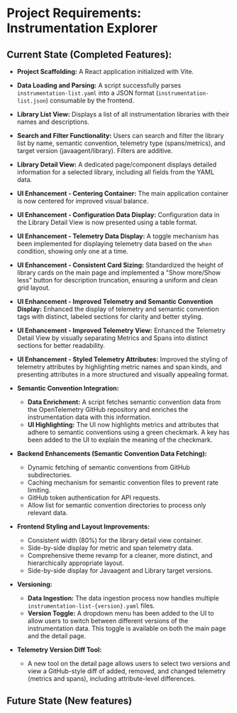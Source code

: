 # Project Requirements: Instrumentation Explorer

## Current State (Completed Features):

*   **Project Scaffolding:** A React application initialized with Vite.
*   **Data Loading and Parsing:** A script successfully parses `instrumentation-list.yaml` into a JSON format (`instrumentation-list.json`) consumable by the frontend.
*   **Library List View:** Displays a list of all instrumentation libraries with their names and descriptions.
*   **Search and Filter Functionality:** Users can search and filter the library list by name, semantic convention, telemetry type (spans/metrics), and target version (javaagent/library). Filters are additive.
*   **Library Detail View:** A dedicated page/component displays detailed information for a selected library, including all fields from the YAML data.
*   **UI Enhancement - Centering Container:** The main application container is now centered for improved visual balance.
*   **UI Enhancement - Configuration Data Display:** Configuration data in the Library Detail View is now presented using a table format.
*   **UI Enhancement - Telemetry Data Display:** A toggle mechanism has been implemented for displaying telemetry data based on the `when` condition, showing only one at a time.
*   **UI Enhancement - Consistent Card Sizing:** Standardized the height of library cards on the main page and implemented a "Show more/Show less" button for description truncation, ensuring a uniform and clean grid layout.
*   **UI Enhancement - Improved Telemetry and Semantic Convention Display:** Enhanced the display of telemetry and semantic convention tags with distinct, labeled sections for clarity and better styling.
*   **UI Enhancement - Improved Telemetry View:** Enhanced the Telemetry Detail View by visually separating Metrics and Spans into distinct sections for better readability.
*   **UI Enhancement - Styled Telemetry Attributes:** Improved the styling of telemetry attributes by highlighting metric names and span kinds, and presenting attributes in a more structured and visually appealing format.
*   **Semantic Convention Integration:**
    *   **Data Enrichment:** A script fetches semantic convention data from the OpenTelemetry GitHub repository and enriches the instrumentation data with this information.
    *   **UI Highlighting:** The UI now highlights metrics and attributes that adhere to semantic conventions using a green checkmark. A key has been added to the UI to explain the meaning of the checkmark.

*   **Backend Enhancements (Semantic Convention Data Fetching):**
    *   Dynamic fetching of semantic conventions from GitHub subdirectories.
    *   Caching mechanism for semantic convention files to prevent rate limiting.
    *   GitHub token authentication for API requests.
    *   Allow list for semantic convention directories to process only relevant data.

*   **Frontend Styling and Layout Improvements:**
    *   Consistent width (80%) for the library detail view container.
    *   Side-by-side display for metric and span telemetry data.
    *   Comprehensive theme revamp for a cleaner, more distinct, and hierarchically appropriate layout.
    *   Side-by-side display for Javaagent and Library target versions.

*   **Versioning:**
    *   **Data Ingestion:** The data ingestion process now handles multiple `instrumentation-list-{version}.yaml` files.
    *   **Version Toggle:** A dropdown menu has been added to the UI to allow users to switch between different versions of the instrumentation data. This toggle is available on both the main page and the detail page.

*   **Telemetry Version Diff Tool:**
    *   A new tool on the detail page allows users to select two versions and view a GitHub-style diff of added, removed, and changed telemetry (metrics and spans), including attribute-level differences.

## Future State (New features)